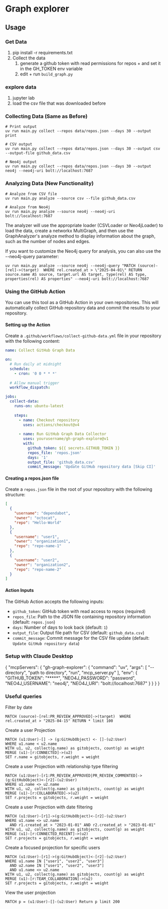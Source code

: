 # Graph explorer 

## Usage

### Get Data
1. pip install -r requirements.txt
1. Collect the data
    1. generate a github token with read permissions for repos + and set it in the GH_TOKEN env variable
    1. edit + run `build_graph.py`

### explore data
1. jupyter lab
1. load the csv file that was downloaded before


### Collecting Data (Same as Before)
```
# Print output
uv run main.py collect --repos data/repos.json --days 30 --output print

# CSV output
uv run main.py collect --repos data/repos.json --days 30 --output csv --output-file github_data.csv

# Neo4j output
uv run main.py collect --repos data/repos.json --days 30 --output neo4j --neo4j-uri bolt://localhost:7687
```

### Analyzing Data (New Functionality)
```
# Analyze from CSV file
uv run main.py analyze --source csv --file github_data.csv

# Analyze from Neo4j
uv run main.py analyze --source neo4j --neo4j-uri bolt://localhost:7687
```

The analyzer will use the appropriate loader (CSVLoader or Neo4jLoader) to load the data, create a networkx MultiGraph, and then use the GraphAnalyzer's analyze method to display information about the graph, such as the number of nodes and edges.

If you want to customize the Neo4j query for analysis, you can also use the --neo4j-query parameter:
```
uv run main.py analyze --source neo4j --neo4j-query "MATCH (source)-[rel]->(target)  WHERE rel.created_at > \"2025-04-01\" RETURN source.name AS source, target.url AS target, type(rel) AS type, properties(rel) AS properties" --neo4j-uri bolt://localhost:7687
```

### Using the GitHub Action

You can use this tool as a GitHub Action in your own repositories. This will automatically collect GitHub repository data and commit the results to your repository.

#### Setting up the Action

Create a `.github/workflows/collect-github-data.yml` file in your repository with the following content:

```yaml
name: Collect GitHub Graph Data

on:
  # Run daily at midnight
  schedule:
    - cron: '0 0 * * *'
  
  # Allow manual trigger
  workflow_dispatch:

jobs:
  collect-data:
    runs-on: ubuntu-latest
    
    steps:
      - name: Checkout repository
        uses: actions/checkout@v4
      
      - name: Run GitHub Graph Data Collector
        uses: yourusername/gh-graph-explore@v1
        with:
          github_token: ${{ secrets.GITHUB_TOKEN }}
          repos_file: 'repos.json'
          days: '1'
          output_file: 'github_data.csv'
          commit_message: 'Update GitHub repository data [Skip CI]'
```

#### Creating a repos.json file

Create a `repos.json` file in the root of your repository with the following structure:

```json
[
  {
    "username": "dependabot",
    "owner": "octocat",
    "repo": "Hello-World"
  },
  {
    "username": "user1",
    "owner": "organization1",
    "repo": "repo-name-1"
  },
  {
    "username": "user2",
    "owner": "organization2",
    "repo": "repo-name-2"
  }
]
```

#### Action Inputs

The GitHub Action accepts the following inputs:

- `github_token`: GitHub token with read access to repos (required)
- `repos_file`: Path to the JSON file containing repository information (default: `repos.json`)
- `days`: Number of days to look back (default: `1`)
- `output_file`: Output file path for CSV (default: `github_data.csv`)
- `commit_message`: Commit message for the CSV file update (default: `Update GitHub repository data`)

### Setup with Claude Desktop
{
    "mcpServers": {
        "gh-graph-explorer": {
            "command": "uv",
            "args": [
                "--directory",
                "path to directory",
                "run",
                "mcp_server.py"
            ],
            "env": {
                "GITHUB_TOKEN": "*****",
                "NEO4J_PASSWORD": "password",
                "NEO4J_USERNAME": "neo4j",
                "NEO4J_URI": "bolt://localhost:7687"
            }
        }
      }
}

### Useful queries 
Filter by date
```neo4j
MATCH (source)-[rel:PR_REVIEW_APPROVED]->(target)  WHERE rel.created_at > "2025-04-15" RETURN * limit 100
```

Create a user Projection 
```neo4j
MATCH (u1:User)-[] -> (g:GitHubObject) <- []-(u2:User)
WHERE u1.name < u2.name
WITH u1, u2, collect(g.name) as gitobjects, count(g) as weight
MERGE (u1)-[r:CONNECTED]->(u2)
SET r.name = gitobjects, r.weight = weight
```

Create a user Projection with relationship type filtering
```neo4j
MATCH (u1:User)-[r1:PR_REVIEW_APPROVED|PR_REVIEW_COMMENTED]->(g:GitHubObject)<-[r2]-(u2:User)
WHERE u1.name <> u2.name
WITH u1, u2, collect(g.name) as gitobjects, count(g) as weight
MERGE (u1)-[r:COLLABORATED]->(u2)
SET r.projects = gitobjects, r.weight = weight
```

Create a user Projection with date filtering
```neo4j
MATCH (u1:User)-[r1]->(g:GitHubObject)<-[r2]-(u2:User)
WHERE u1.name <> u2.name 
  AND r1.created_at > "2023-01-01" AND r2.created_at > "2023-01-01"
WITH u1, u2, collect(g.name) as gitobjects, count(g) as weight
MERGE (u1)-[r:CONNECTED_RECENT]->(u2)
SET r.projects = gitobjects, r.weight = weight
```

Create a focused projection for specific users
```neo4j
MATCH (u1:User)-[r1]->(g:GitHubObject)<-[r2]-(u2:User)
WHERE u1.name IN ["user1", "user2", "user3"] 
  AND u2.name IN ["user1", "user2", "user3"]
  AND u1.name <> u2.name
WITH u1, u2, collect(g.name) as gitobjects, count(g) as weight
MERGE (u1)-[r:TEAM_COLLABORATION]->(u2)
SET r.projects = gitobjects, r.weight = weight
```

View the user projection
```neo4j
MATCH p = (u1:User)-[]-(u2:User) Return p limit 200
```